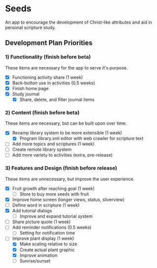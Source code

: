 # Seeds

An app to encourage the development of Christ-like attributes and aid in personal scripture study.

## Development Plan Priorities

### 1) Functionality (finish before beta)
These items are necessary for the app to serve it's purpose.
- [x] Functioning activity share (1 week)
- [x] Back-button use in activities (0.5 weeks)
- [x] Finish home page
- [x] Study journal
  - [x] Share, delete, and filter journal items

### 2) Content (finish before beta)
These items are necessary, but can be built upon over time.
- [x] Revamp library system to be more extensible (1 week)
  - [x] Program library.xml editor with web crawler for scripture text
- [ ] Add more topics and scriptures (1 week)
- [ ] Create remote library system
- [ ] Add more variety to activities (extra, pre-release)

### 3) Features and Design (finish before release)
These items are unnecessary, but improve the user experience.
- [x] Fruit growth after reaching goal (1 week)
  - [ ] Store to buy more seeds with fruit
- [x] Improve home screen (longer views, status, sliverview)
- [ ] Define word in scripture (1 week)
- [x] Add tutorial dialogs
  - [ ] Improve and expand tutorial system
- [ ] Share picture quote (1 week)
- [ ] Add reminder notifications (0.5 weeks)
  - [ ] Setting for notification time
- [ ] Improve plant display (1 week)
  - [x] Make scaling relative to size
  - [x] Create actual plant graphic
  - [x] Improve animation
  - [ ] Sunrise/sunset
